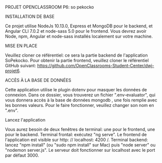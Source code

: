 
PROJET OPENCLASSROOM P6: so pekocko

INSTALLATION DE BASE

Ce projet utilise NodeJs 10.13.0, Express et MongoDB pour le backend, et Angular CLI 7.0.2 et node-sass 5.0 pour le frontend. Vous devrez avoir Node, npm, Angular et node-sass installés localement sur votre machine.

MISE EN PLACE

Veuillez cloner ce référentiel: ce sera la partie backend de l'application SoPekocko. Pour obtenir la partie frontend, veuillez cloner le référentiel GitHub suivant: https://github.com/OpenClassrooms-Student-Center/dwj-projet6.

ACCÈS À LA BASE DE DONNÉES

Cette application utilise le plugin dotenv pour masquer les données de connexion. Dans ce dossier, vous trouverez un fichier ".env-evaluator", qui vous donnera accès à la base de données mongodb , une fois remplie avec les bonnes valeurs. Pour le faire fonctionner, veuillez changer son nom en ".env". 

Lancez l'application

Vous aurez besoin de deux fenêtres de terminal: une pour le frontend, une pour le backend. Terminal frontal: exécutez "ng serve". Le frontend de l'application est visible sur http: // localhost: 4200 /. Terminal backend: lancez "npm install" (ou "sudo npm install" sur Mac) puis "node server" ou "nodemon server.js". Le serveur doit fonctionner sur localhost avec le port par défaut 3000.